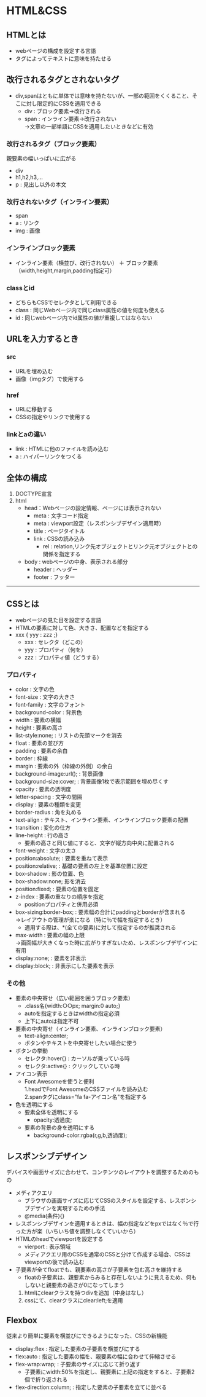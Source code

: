 # HTML&CSS
## HTMLとは
- webページの構成を設定する言語
- タグによってテキストに意味を持たせる

## 改行されるタグとされないタグ
- div,spanはともに単体では意味を持たないが、一部の範囲をくくること、そこに対し限定的にCSSを適用できる
  - div : ブロック要素→改行される
  - span : インライン要素→改行されない
  <br>→文章の一部単語にCSSを適用したいときなどに有効
### 改行されるタグ（ブロック要素）
親要素の幅いっぱいに広がる
- div 
- h1,h2,h3,...
- p : 見出し以外の本文
### 改行されないタグ（インライン要素）
- span
- a : リンク
- img : 画像

### インラインブロック要素
- インライン要素（横並び、改行されない）
＋
ブロック要素（width,height,margin,padding指定可）

### classとid
- どちらもCSSでセレクタとして利用できる
-  class : 同じWebページ内で同じclass属性の値を何度も使える
-  id : 同じwebページ内でid属性の値が重複してはならない

## URLを入力するとき
### src
- URLを埋め込む
- 画像（imgタグ）で使用する
### href
- URLに移動する
- CSSの指定やリンクで使用する
### linkとaの違い
- link : HTMLに他のファイルを読み込む
- a : ハイパーリンクをつくる
  
## 全体の構成
1. DOCTYPE宣言
2. html
   - head：Webページの設定情報、ページには表示されない
     - meta : 文字コード指定
     - meta : viewport設定（レスポンシブデザイン適用時）
     - title : ページタイトル
     - link : CSSの読み込み
       - rel : relation,リンク先オブジェクトとリンク元オブジェクトとの関係を指定する 
   - body : webページの中身、表示される部分
     - header : ヘッダー
     - footer : フッター
---

## CSSとは
- webページの見た目を設定する言語
- HTMLの要素に対して色、大きさ、配置などを指定する
- xxx { yyy : zzz ;}
  - xxx : セレクタ（どこの）
  - yyy : プロパティ（何を）
  - zzz : プロパティ値（どうする）

### プロパティ
- color : 文字の色
- font-size : 文字の大きさ
- font-family : 文字のフォント
- background-color : 背景色
- width : 要素の横幅
- height : 要素の高さ
- list-style:none; : リストの先頭マークを消去
- float : 要素の並び方
- padding : 要素の余白
- border : 枠線
- margin : 要素の外（枠線の外側）の余白
- background-image:url(); : 背景画像
- background-size:cover; : 背景画像1枚で表示範囲を埋め尽くす
- opacity : 要素の透明度
- letter-spacing : 文字の間隔
- display : 要素の種類を変更
- border-radius : 角を丸める
- text-align : テキスト、インライン要素、インラインブロック要素の配置
- transition : 変化の仕方
- line-height : 行の高さ
  - 要素の高さと同じ値にすると、文字が縦方向中央に配置される
- font-weight : 文字の太さ
- position:absolute; : 要素を重ねて表示
- position:relative; : 基礎の要素の左上を基準位置に設定
- box-shadow : 影の位置、色
- box-shadow:none; 影を消去
- position:fixed; : 要素の位置を固定
- z-index : 要素の重なりの順序を指定
  - positionプロパティと併用必須 
- box-sizing:border-box; : 要素幅の合計にpaddingとborderが含まれる<br>
  →レイアウトの管理が楽になる（特に％で幅を指定するとき）
  - 適用する際は、*(全ての要素)に対して指定するのが推奨される
- max-width : 要素の幅の上限<br>
  →画面幅が大きくなった時に広がりすぎないため、レスポンシブデザインに有用
- display:none; : 要素を非表示
- display:block; : 非表示にした要素を表示


### その他
- 要素の中央寄せ（広い範囲を囲うブロック要素）
  - .class名{width:○○px; margin:0 auto;}
  - autoを指定するときはwidthの指定必須
  - 上下にautoは指定不可 
- 要素の中央寄せ（インライン要素、インラインブロック要素）
  - text-align:center;
  - ボタンやテキストを中央寄せしたい場合に使う
- ボタンの挙動
  - セレクタ:hover{} : カーソルが乗っている時
  - セレクタ:active{} : クリックしている時
- アイコン表示
  - Font Awesomeを使うと便利<br>
  1.headでFont AwesomeのCSSファイルを読み込む<br>
  2.spanタグにclass="fa fa-アイコン名"を指定する
- 色を透明にする
  - 要素全体を透明にする
    - opacity:透過度;
  - 要素の背景の身を透明にする
    - background-color:rgba(r,g,b,透過度);
     

## レスポンシブデザイン
デバイスや画面サイズに合わせて、コンテンツのレイアウトを調整するためのもの
- メディアクエリ
  - ブラウザの画面サイズに応じてCSSのスタイルを設定する、レスポンシブデザインを実現するための手法
  - @media(条件){}
- レスポンシブデザインを適用するときは、幅の指定などをpxではなく％で行った方が楽（いちいち値を調整しなくていいから）   
- HTMLのheadでviewportを設定する
  - vierport : 表示領域
  - メディアクエリ用のCSSを通常のCSSと分けて作成する場合、CSSはviewportの後で読み込む
- 子要素が全てfloatでも、親要素の高さが子要素を包む高さを維持する
  -  floatの子要素は、親要素からみると存在しないように見えるため、何もしないと親要素の高さが0になってしまう
  1. htmlにclearクラスを持つdivを追加（中身はなし）
  2. cssにて、clearクラスにclear:left;を適用

## Flexbox
従来より簡単に要素を横並びにできるようになった、CSSの新機能
- display:flex : 指定した要素の子要素を横並びにする
- flex:auto : 指定した要素の幅を、親要素の幅に合わせて伸縮させる
- flex-wrap:wrap; : 子要素のサイズに応じて折り返す
  - 子要素にwidth:50%を指定し、親要素に上記の指定をすると、子要素2個で折り返される
- flex-direction:column; : 指定した要素の子要素を立てに並べる